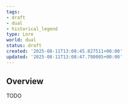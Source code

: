 ```yaml
---
tags:
- draft
- dual
- historical_legend
type: Lore
world: dual
status: draft
created: '2025-08-11T13:08:45.827511+00:00'
updated: '2025-08-11T13:08:47.798005+00:00'
---
```



## Overview

TODO

